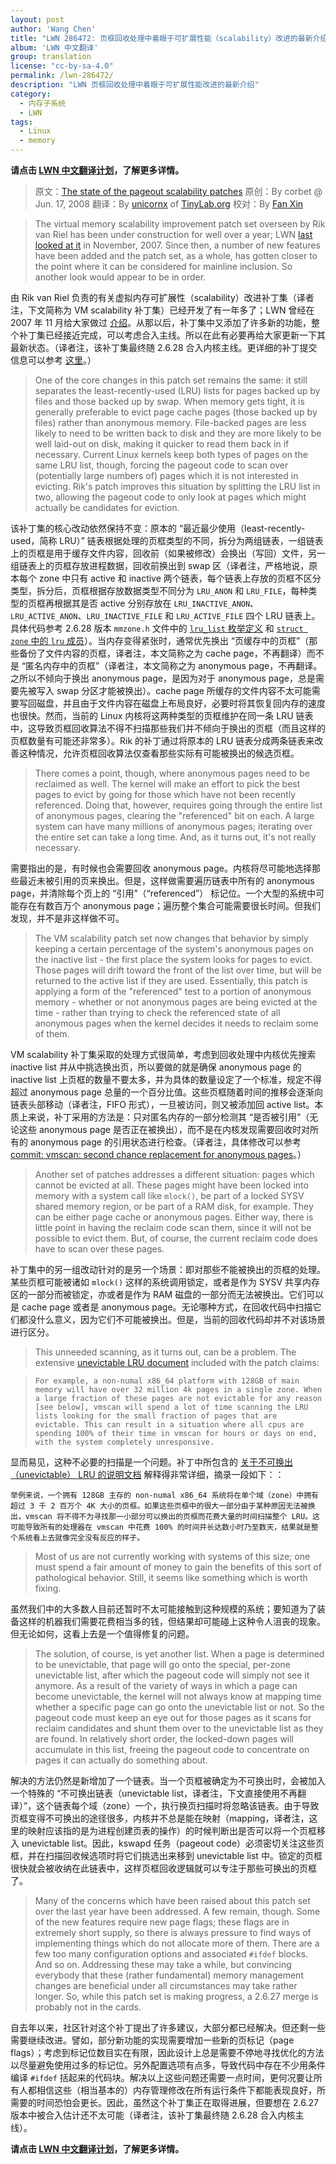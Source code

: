 ```yaml
---
layout: post
author: 'Wang Chen'
title: "LWN 286472: 页框回收处理中着眼于可扩展性能（scalability）改进的最新介绍"
album: 'LWN 中文翻译'
group: translation
license: "cc-by-sa-4.0"
permalink: /lwn-286472/
description: "LWN 页框回收处理中着眼于可扩展性能改进的最新介绍"
category:
  - 内存子系统
  - LWN
tags:
  - Linux
  - memory
---
```


**请点击 [LWN 中文翻译计划](/lwn)，了解更多详情。**

> 原文：[The state of the pageout scalability patches](https://lwn.net/Articles/286472/)
> 原创：By corbet @ Jun. 17, 2008
> 翻译：By [unicornx](https://github.com/unicornx) of [TinyLab.org][1]
> 校对：By [Fan Xin](https://github.com/fan-xin)

> The virtual memory scalability improvement patch set overseen by Rik van Riel has been under construction for well over a year; LWN [last looked at it](http://lwn.net/Articles/257541/) in November, 2007. Since then, a number of new features have been added and the patch set, as a whole, has gotten closer to the point where it can be considered for mainline inclusion. So another look would appear to be in order.

由 Rik van Riel 负责的有关虚拟内存可扩展性（scalability）改进补丁集（译者注，下文简称为 VM scalability 补丁集）已经开发了有一年多了；LWN 曾经在 2007 年 11 月给大家做过 [介绍](/lwn-257541)。从那以后，补丁集中又添加了许多新的功能，整个补丁集已经接近完成，可以考虑合入主线。所以在此有必要再给大家更新一下其最新状态。（译者注，该补丁集最终随 2.6.28 合入内核主线。更详细的补丁提交信息可以参考 [这里](https://kernelnewbies.org/Linux_2_6_28#Memory_management_Scalability_improvements)。）

> One of the core changes in this patch set remains the same: it still separates the least-recently-used (LRU) lists for pages backed up by files and those backed up by swap. When memory gets tight, it is generally preferable to evict page cache pages (those backed up by files) rather than anonymous memory. File-backed pages are less likely to need to be written back to disk and they are more likely to be well laid-out on disk, making it quicker to read them back in if necessary. Current Linux kernels keep both types of pages on the same LRU list, though, forcing the pageout code to scan over (potentially large numbers of) pages which it is not interested in evicting. Rik's patch improves this situation by splitting the LRU list in two, allowing the pageout code to only look at pages which might actually be candidates for eviction.

该补丁集的核心改动依然保持不变：原本的 “最近最少使用（least-recently-used，简称 LRU）” 链表根据处理的页框类型的不同，拆分为两组链表，一组链表上的页框是用于缓存文件内容，回收前（如果被修改）会换出（写回）文件，另一组链表上的页框存放进程数据，回收前换出到 swap 区（译者注，严格地说，原本每个 zone 中只有 active 和 inactive 两个链表，每个链表上存放的页框不区分类型，拆分后，页框根据存放数据类型不同分为 `LRU_ANON` 和 `LRU_FILE`，每种类型的页框再根据其是否 active 分别存放在 `LRU_INACTIVE_ANON`、`LRU_ACTIVE_ANON`、`LRU_INACTIVE_FILE` 和 `LRU_ACTIVE_FILE` 四个 LRU 链表上。具体代码参考 2.6.28 版本 `mmzone.h` 文件中的 [`lru_list` 枚举定义](https://elixir.bootlin.com/linux/v2.6.28/source/include/linux/mmzone.h#L133) 和 [`struct zone` 中的 `lru` 成员](https://elixir.bootlin.com/linux/v2.6.28/source/include/linux/mmzone.h#L313)）。当内存变得紧张时，通常优先换出 “页缓存中的页框”（那些备份了文件内容的页框，译者注，本文简称之为 cache page，不再翻译）而不是 “匿名内存中的页框”（译者注，本文简称之为 anonymous page，不再翻译。之所以不倾向于换出 anonymous page，是因为对于 anonymous page，总是需要先被写入 swap 分区才能被换出）。cache page 所缓存的文件内容不太可能需要写回磁盘，并且由于文件内容在磁盘上布局良好，必要时将其恢复回内存的速度也很快。然而，当前的 Linux 内核将这两种类型的页框维护在同一条 LRU 链表中，这导致页框回收算法不得不扫描那些我们并不倾向于换出的页框（而且这样的页框数量有可能还非常多）。Rik 的补丁通过将原本的 LRU 链表分成两条链表来改善这种情况，允许页框回收算法仅查看那些实际有可能被换出的候选页框。

> There comes a point, though, where anonymous pages need to be reclaimed as well. The kernel will make an effort to pick the best pages to evict by going for those which have not been recently referenced. Doing that, however, requires going through the entire list of anonymous pages, clearing the "referenced" bit on each. A large system can have many millions of anonymous pages; iterating over the entire set can take a long time. And, as it turns out, it's not really necessary.

需要指出的是，有时候也会需要回收 anonymous page。内核将尽可能地选择那些最近未被引用的页来换出。但是，这样做需要遍历链表中所有的 anonymous page，并清除每个页上的 “引用”（“referenced”） 标记位。一个大型的系统中可能存在有数百万个 anonymous page；遍历整个集合可能需要很长时间。但我们发现，并不是非这样做不可。

> The VM scalability patch set now changes that behavior by simply keeping a certain percentage of the system's anonymous pages on the inactive list - the first place the system looks for pages to evict. Those pages will drift toward the front of the list over time, but will be returned to the active list if they are used. Essentially, this patch is applying a form of the "referenced" test to a portion of anonymous memory - whether or not anonymous pages are being evicted at the time - rather than trying to check the referenced state of all anonymous pages when the kernel decides it needs to reclaim some of them.

VM scalability 补丁集采取的处理方式很简单，考虑到回收处理中内核优先搜索 inactive list 并从中挑选换出页，所以要做的就是确保 anonymous page 的 inactive list 上页框的数量不要太多，并为具体的数量设定了一个标准，规定不得超过 anonymous page 总量的一个百分比值。这些页框随着时间的推移会逐渐向链表头部移动（译者注，FIFO 形式），一旦被访问，则又被添加回 active list。本质上来说，补丁采用的方法是：只对匿名内存的一部分检测其 “是否被引用”（无论这些 anonymous page 是否正在被换出），而不是在内核发现需要回收时对所有的 anonymous page 的引用状态进行检查。（译者注，具体修改可以参考 [commit: vmscan: second chance replacement for anonymous pages](https://git.kernel.org/pub/scm/linux/kernel/git/torvalds/linux.git/commit/?id=556adecba110bf5f1db6c6b56416cfab5bcab698)。）

> Another set of patches addresses a different situation: pages which cannot be evicted at all. These pages might have been locked into memory with a system call like `mlock()`, be part of a locked SYSV shared memory region, or be part of a RAM disk, for example. They can be either page cache or anonymous pages. Either way, there is little point in having the reclaim code scan them, since it will not be possible to evict them. But, of course, the current reclaim code does have to scan over these pages.

补丁集中的另一组改动针对的是另一个场景：即对那些不能被换出的页框的处理。某些页框可能被诸如 `mlock()` 这样的系统调用锁定，或者是作为 SYSV 共享内存区的一部分而被锁定，亦或者是作为 RAM 磁盘的一部分而无法被换出。它们可以是 cache page 或者是 anonymous page。无论哪种方式，在回收代码中扫描它们都没什么意义，因为它们不可能被换出。但是，当前的回收代码却并不对该场景进行区分。

> This unneeded scanning, as it turns out, can be a problem. The extensive [unevictable LRU document](https://lwn.net/Articles/286485/) included with the patch claims:

>     For example, a non-numal x86_64 platform with 128GB of main memory will have over 32 million 4k pages in a single zone. When a large fraction of these pages are not evictable for any reason [see below], vmscan will spend a lot of time scanning the LRU lists looking for the small fraction of pages that are evictable. This can result in a situation where all cpus are spending 100% of their time in vmscan for hours or days on end, with the system completely unresponsive.

显而易见，这种不必要的扫描是一个问题。补丁中所包含的 [关于不可换出（unevictable） LRU 的说明文档](https://lwn.net/Articles/286485/) 解释得非常详细，摘录一段如下：：

    举例来说，一个拥有 128GB 主存的 non-numal x86_64 系统将在单个域（zone）中拥有超过 3 千 2 百万个 4K 大小的页框。如果这些页框中的很大一部分由于某种原因无法被换出，vmscan 将不得不为寻找那一小部分可以换出的页框而花费大量的时间扫描整个 LRU。这可能导致所有的处理器在 vmscan 中花费 100% 的时间并长达数小时乃至数天，结果就是整个系统看上去就像完全没有反应的样子。

> Most of us are not currently working with systems of this size; one must spend a fair amount of money to gain the benefits of this sort of pathological behavior. Still, it seems like something which is worth fixing.

虽然我们中的大多数人目前还暂时不太可能接触到这种规模的系统；要知道为了装备这样的机器我们需要花费相当多的钱，但结果却可能碰上这种令人沮丧的现象。但无论如何，这看上去是一个值得修复的问题。

> The solution, of course, is yet another list. When a page is determined to be unevictable, that page will go onto the special, per-zone unevictable list, after which the pageout code will simply not see it anymore. As a result of the variety of ways in which a page can become unevictable, the kernel will not always know at mapping time whether a specific page can go onto the unevictable list or not. So the pageout code must keep an eye out for those pages as it scans for reclaim candidates and shunt them over to the unevictable list as they are found. In relatively short order, the locked-down pages will accumulate in this list, freeing the pageout code to concentrate on pages it can actually do something about.

解决的方法仍然是新增加了一个链表。当一个页框被确定为不可换出时，会被加入一个特殊的 “不可换出链表（unevictable list，译者注，下文直接使用不再翻译）”，这个链表每个域（zone）一个，执行换页扫描时将忽略该链表。由于导致页框变得不可换出的途径很多，内核并不总是能在映射（mapping，译者注，这里的映射应该指的是为进程创建页表的操作）的时候判断出是否可以将一个页框移入 unevictable list。因此，kswapd 任务（pageout code）必须密切关注这些页框，并在扫描回收候选项时将它们挑选出来移到 unevictable list 中。锁定的页框很快就会被收纳在此链表中，这样页框回收逻辑就可以专注于那些可换出的页框了。

> Many of the concerns which have been raised about this patch set over the last year have been addressed. A few remain, though. Some of the new features require new page flags; these flags are in extremely short supply, so there is always pressure to find ways of implementing things which do not allocate more of them. There are a few too many configuration options and associated `#ifdef` blocks. And so on. Addressing these may take a while, but convincing everybody that these (rather fundamental) memory management changes are beneficial under all circumstances may take rather longer. So, while this patch set is making progress, a 2.6.27 merge is probably not in the cards.

自去年以来，社区针对这个补丁提出了许多建议，大部分都已经解决。但还剩一些需要继续改进。譬如，部分新功能的实现需要增加一些新的页标记（page flags）；考虑到标记位数目实在有限，因此设计上总是需要不停地寻找优化的方法以尽量避免使用过多的标记位。另外配置选项有点多，导致代码中存在不少用条件编译 `#ifdef` 括起来的代码块。解决以上这些问题还需要一点时间，更何况要让所有人都相信这些（相当基本的）内存管理修改在所有运行条件下都能表现良好，所需要的时间恐怕会更长。因此，虽然这个补丁集正在取得进展，但要想在 2.6.27 版本中被合入估计还不太可能（译者注，该补丁集最终随 2.6.28 合入内核主线）。

**请点击 [LWN 中文翻译计划](/lwn)，了解更多详情。**

[1]: http://tinylab.org
